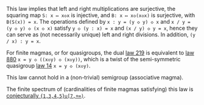 This law implies that left and right multiplications are surjective, the squaring map `S: x ↦ x◇x` is injective, and `B: x ↦ x◇(x◇x)` is surjective, with `B(S(x)) = x`.  The operations defined by `x : y = (y ◇ y) ◇ x` and `x / y = (y ◇ y) ◇ (x ◇ x)` satisfy `y ◇ (y : x) = x` and `(x / y) ◇ y = x`, hence they can serve as (not necessarily unique) left and right divisions.  In addition, `(y / x) : y = x`.

For finite magmas, or for quasigroups, the dual [law 219](https://teorth.github.io/equational_theories/implications/?219) is equivalent to [law 880](https://teorth.github.io/equational_theories/implications/?880) `x = y ◇ ((x◇y) ◇ (x◇y))`, which is a twist of the semi-symmetric quasigroup [law 14](https://teorth.github.io/equational_theories/implications/?14) `x = y ◇ (x◇y)`.

This law cannot hold in a (non-trivial) semigroup (associative magma).

The finite spectrum of (cardinalities of finite magmas satisfying) this law is [conjecturally `{1,3,4,5}∪[7,+∞)`](https://leanprover.zulipchat.com/#narrow/channel/458659-Equational/topic/Order.203.20Spectra/with/527073087).
